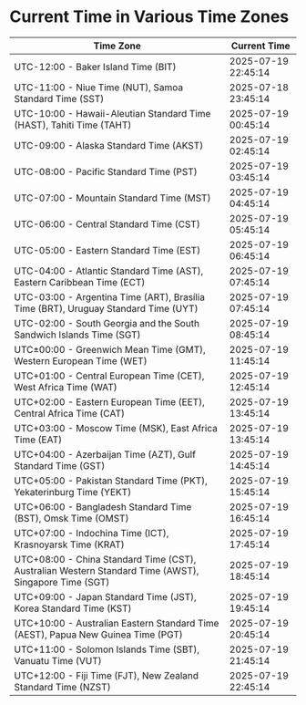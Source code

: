 # Current Time in Various Time Zones

| Time Zone | Current Time |
|-----------|--------------|
| UTC-12:00 - Baker Island Time (BIT) | 2025-07-19 22:45:14 |
| UTC-11:00 - Niue Time (NUT), Samoa Standard Time (SST) | 2025-07-18 23:45:14 |
| UTC-10:00 - Hawaii-Aleutian Standard Time (HAST), Tahiti Time (TAHT) | 2025-07-19 00:45:14 |
| UTC-09:00 - Alaska Standard Time (AKST) | 2025-07-19 02:45:14 |
| UTC-08:00 - Pacific Standard Time (PST) | 2025-07-19 03:45:14 |
| UTC-07:00 - Mountain Standard Time (MST) | 2025-07-19 04:45:14 |
| UTC-06:00 - Central Standard Time (CST) | 2025-07-19 05:45:14 |
| UTC-05:00 - Eastern Standard Time (EST) | 2025-07-19 06:45:14 |
| UTC-04:00 - Atlantic Standard Time (AST), Eastern Caribbean Time (ECT) | 2025-07-19 07:45:14 |
| UTC-03:00 - Argentina Time (ART), Brasília Time (BRT), Uruguay Standard Time (UYT) | 2025-07-19 07:45:14 |
| UTC-02:00 - South Georgia and the South Sandwich Islands Time (SGT) | 2025-07-19 08:45:14 |
| UTC±00:00 - Greenwich Mean Time (GMT), Western European Time (WET) | 2025-07-19 11:45:14 |
| UTC+01:00 - Central European Time (CET), West Africa Time (WAT) | 2025-07-19 12:45:14 |
| UTC+02:00 - Eastern European Time (EET), Central Africa Time (CAT) | 2025-07-19 13:45:14 |
| UTC+03:00 - Moscow Time (MSK), East Africa Time (EAT) | 2025-07-19 13:45:14 |
| UTC+04:00 - Azerbaijan Time (AZT), Gulf Standard Time (GST) | 2025-07-19 14:45:14 |
| UTC+05:00 - Pakistan Standard Time (PKT), Yekaterinburg Time (YEKT) | 2025-07-19 15:45:14 |
| UTC+06:00 - Bangladesh Standard Time (BST), Omsk Time (OMST) | 2025-07-19 16:45:14 |
| UTC+07:00 - Indochina Time (ICT), Krasnoyarsk Time (KRAT) | 2025-07-19 17:45:14 |
| UTC+08:00 - China Standard Time (CST), Australian Western Standard Time (AWST), Singapore Time (SGT) | 2025-07-19 18:45:14 |
| UTC+09:00 - Japan Standard Time (JST), Korea Standard Time (KST) | 2025-07-19 19:45:14 |
| UTC+10:00 - Australian Eastern Standard Time (AEST), Papua New Guinea Time (PGT) | 2025-07-19 20:45:14 |
| UTC+11:00 - Solomon Islands Time (SBT), Vanuatu Time (VUT) | 2025-07-19 21:45:14 |
| UTC+12:00 - Fiji Time (FJT), New Zealand Standard Time (NZST) | 2025-07-19 22:45:14 |
